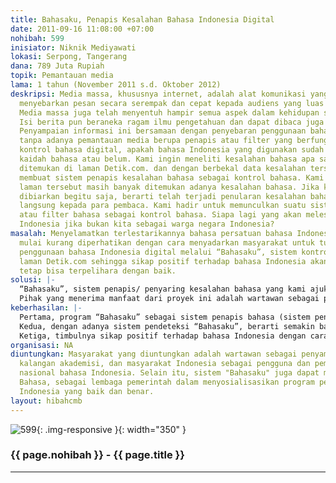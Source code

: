 ```yaml
---
title: Bahasaku, Penapis Kesalahan Bahasa Indonesia Digital
date: 2011-09-16 11:08:00 +07:00
nohibah: 599
inisiator: Niknik Mediyawati
lokasi: Serpong, Tangerang
dana: 789 Juta Rupiah
topik: Pemantauan media
lama: 1 tahun (November 2011 s.d. Oktober 2012)
deskripsi: Media massa, khususnya internet, adalah alat komunikasi yang berfungsi
  menyebarkan pesan secara serempak dan cepat kepada audiens yang luas dan heterogen.
  Media massa juga telah menyentuh hampir semua aspek dalam kehidupan sehari-hari.
  Isi berita pun beraneka ragam ilmu pengetahuan dan dapat dibaca juga siapa pun.
  Penyampaian informasi ini bersamaan dengan penyebaran penggunaan bahasa Indonesia
  tanpa adanya pemantauan media berupa penapis atau filter yang berfungsi sebagai
  kontrol bahasa digital, apakah bahasa Indonesia yang digunakan sudah benar sesuai
  kaidah bahasa atau belum. Kami ingin meneliti kesalahan bahasa apa saja yang banyak
  ditemukan di laman Detik.com. dan dengan berbekal data kesalahan tersebut kami ingin
  membuat sistem penapis kesalahan bahasa sebagai kontrol bahasa. Kami menilai pada
  laman tersebut masih banyak ditemukan adanya kesalahan bahasa. Jika kesalahan tersebut
  dibiarkan begitu saja, berarti telah terjadi penularan kesalahan bahasa secara tidak
  langsung kepada para pembaca. Kami hadir untuk memunculkan suatu sistem penapis
  atau filter bahasa sebagai kontrol bahasa. Siapa lagi yang akan melestarikan bahasa
  Indonesia jika bukan kita sebagai warga negara Indonesia?
masalah: Menyelamatkan terlestarikannya bahasa persatuan bahasa Indonesia yang kini
  mulai kurang diperhatikan dengan cara menyadarkan masyarakat untuk turut memantau
  penggunaan bahasa Indonesia digital melalui “Bahasaku”, sistem kontrol bahasa pada
  laman Detik.com sehingga sikap positif terhadap bahasa Indonesia akan muncul dan
  tetap bisa terpelihara dengan baik.
solusi: |-
  “Bahasaku”, sistem penapis/ penyaring kesalahan bahasa yang kami ajukan akan mengambil teks dari konten berita dengan metode RSS pada situs masing-masing. Kemudian, sistem “Bahasaku” akan mengolah kata-kata yang ada dalam konten berita tersebut dan hasil akhirnya akan muncul keterangan jumlah kata yang tidak sesuai dengan EYD (Ejaan yang Disempurnakan). Melalui penelian ini pun, hasil olahan data dapat menetukan peringkat web dalam menggunakan bahasa Indonesia yang baik dan benar.
  Pihak yang menerima manfaat dari proyek ini adalah wartawan sebagai penyampai informasi, kalangan akademisi, dan masyarakat Indonesia sebagai pengguna dan pemilik bahasa nasional bahasa Indonesia. Selain itu, sistem “Bahasaku” juga dapat membantu Pusat Bahasa, sebagai lembaga pemerintah dalam menyosialisasikan program penggunaan bahasa Indonesia yang baik dan benar.
keberhasilan: |-
  Pertama, program “Bahasaku” sebagai sistem penapis bahasa (sistem pendeteksi kesalahan bahasa) berfungsi dengan baik dan diminati pembaca dan penulis. Semakin banyak pengguna berarti semakin banyak manfaat sistem tersebut.
  Kedua, dengan adanya sistem pendeteksi “Bahasaku”, berarti semakin banyak masyarakat mengetahui kesalahan bahasa dan masyarakat baik pembaca maupun penulis laman semakin sadar akan pentingnya penggunaan bahasa Indonesia yang baik dan benar, semakin peka terhadap kesalahan bahasa Indonesia digital, dan semakin berusaha untuk menggunakan bahasa Indonesia yang baik dan benar.
  Ketiga, timbulnya sikap positif terhadap bahasa Indonesia dengan cara membiasakan menulis berita dengan bahasa Indonesia yang baik dan benar.
organisasi: NA
diuntungkan: Masyarakat yang diuntungkan adalah wartawan sebagai penyampai informasi,
  kalangan akademisi, dan masyarakat Indonesia sebagai pengguna dan pemilik bahasa
  nasional bahasa Indonesia. Selain itu, sistem "Bahasaku" juga dapat membantu Pusat
  Bahasa, sebagai lembaga pemerintah dalam menyosialisasikan program penggunaan bahasa
  Indonesia yang baik dan benar.
layout: hibahcmb
---
```


![599](/static/img/hibahcmb/599.png){: .img-responsive }{: width="350" }

### {{ page.nohibah }} - {{ page.title }}

---
